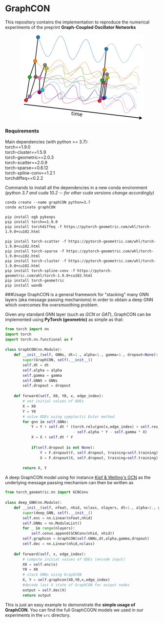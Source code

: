 # GraphCON
This repository contains the implementation to reproduce the numerical experiments 
of the preprint **Graph-Coupled Oscillator Networks**

<p align="center">
<img align="middle" src="./imgs/graphCON_figure.png" width="400" />
</p>

### Requirements
Main dependencies (with python >= 3.7):<br />
torch==1.9.0<br />
torch-cluster==1.5.9<br />
torch-geometric==2.0.3<br />
torch-scatter==2.0.9<br />
torch-sparse==0.6.12<br />
torch-spline-conv==1.2.1<br />
torchdiffeq==0.2.2

Commands to install all the dependencies in a new conda environment <br />
*(python 3.7 and cuda 10.2 -- for other cuda versions change accordingly)*
```
conda create --name graphCON python=3.7
conda activate graphCON

pip install ogb pykeops
pip install torch==1.9.0
pip install torchdiffeq -f https://pytorch-geometric.com/whl/torch-1.9.0+cu102.html

pip install torch-scatter -f https://pytorch-geometric.com/whl/torch-1.9.0+cu102.html
pip install torch-sparse -f https://pytorch-geometric.com/whl/torch-1.9.0+cu102.html
pip install torch-cluster -f https://pytorch-geometric.com/whl/torch-1.9.0+cu102.html
pip install torch-spline-conv -f https://pytorch-geometric.com/whl/torch-1.9.0+cu102.html
pip install torch-geometric
pip install wandb
```

###Usage
GraphCON is a general framework for "stacking" many GNN layers (aka message passing mechanisms)
in order to obtain a deep GNN which overcomes the oversmoothing problem. <br />

Given any standard GNN layer (such as *GCN* or *GAT*), 
GraphCON can be implemented using **PyTorch (geometric)** as simple as that: 
```python
from torch import nn
import torch
import torch.nn.functional as F

class GraphCON(nn.Module):
    def __init__(self, GNNs, dt=1., alpha=1., gamma=1., dropout=None):
        super(GraphCON, self).__init__()
        self.dt = dt
        self.alpha = alpha
        self.gamma = gamma
        self.GNNS = GNNs
        self.dropout = dropout

    def forward(self, X0, Y0, x, edge_index):
        # set initial values of ODEs
        X = X0
        Y = Y0
        # solve ODEs using symplectic Euler method
        for gnn in self.GNNs:
            Y = Y + self.dt * (torch.relu(gnn(x,edge_index) + self.res_connection(X)) 
                               - self.alpha * Y - self.gamma * X)
            X = X + self.dt * Y
            
            if(self.dropout is not None):
                Y = F.dropout(Y, self.dropout, training=self.training)
                X = F.dropout(X, self.dropout, training=self.training)

        return X, Y
```

A deep GraphCON model using for instance [Kipf & Welling's GCN](https://arxiv.org/abs/1609.02907)
as the underlying message passing mechanism can then be written as

```python
from torch_geometric.nn import GCNConv

class deep_GNN(nn.Module):
    def __init__(self, nfeat, nhid, nclass, nlayers, dt=1., alpha=1., gamma=1., dropout=None):
        super(deep_GNN, self).__init__()
        self.enc = nn.Linear(nfeat,nhid)
        self.GNNs = nn.ModuleList()
        for _ in range(nlayers):
            self.convs.append(GCNConv(nhid, nhid))
        self.graphcon = GraphCON(self.GNNs,dt,alpha,gamma,dropout)
        self.dec = nn.Linear(nhid,nclass)
        
    def forward(self, x, edge_index):
        # compute initial values of ODEs (encode input)
        X0 = self.enc(x)
        Y0 = X0
        # stack GNNs using GraphCON
        X, Y = self.graphcon(X0,Y0,x,edge_index)
        #decode last X state of GraphCON for output nodes
        output = self.dec(X)
        return output
```
This is just an easy example to demonstrate the **simple usage of GraphCON**. 
You can find the full GraphCOON models we used in our experiments in the `src` directory.